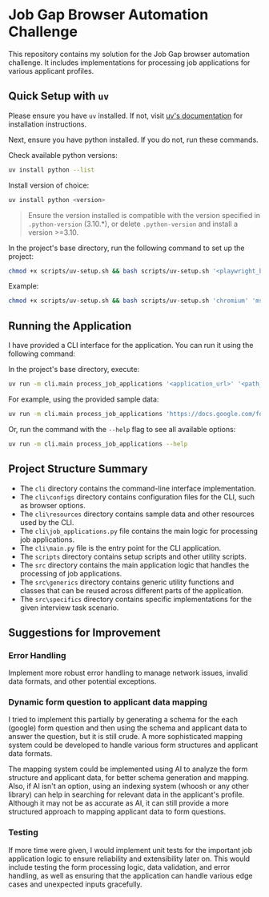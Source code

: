 # Job Gap Browser Automation Challenge

This repository contains my solution for the Job Gap browser automation challenge. It includes implementations for processing job applications for various applicant profiles.

## Quick Setup with `uv`

Please ensure you have `uv` installed. If not, visit [uv's documentation](https://docs.astral.sh/uv/getting-started/installation/) for installation instructions.

Next, ensure you have python installed. If you do not, run these commands.

Check available python versions:

```bash
uv install python --list
```

Install version of choice:

```bash
uv install python <version>
```

> Ensure the version installed is compatible with the version specified in `.python-version` (3.10.*), or delete `.python-version` and install a version >=3.10.

In the project's base directory, run the following command to set up the project:

```bash
chmod +x scripts/uv-setup.sh && bash scripts/uv-setup.sh '<playwright_browser_deps>'
```

Example:

```bash
chmod +x scripts/uv-setup.sh && bash scripts/uv-setup.sh 'chromium' 'msedge'
```

## Running the Application

I have provided a CLI interface for the application. You can run it using the following command:

In the project's base directory, execute:

```bash
uv run -m cli.main process_job_applications '<application_url>' '<path_to_applicant_data.json>' --agent 'google' --browser-options '<path_to_browser_options.yaml>' --retry '<retry_count>'
```

For example, using the provided sample data:

```bash
uv run -m cli.main process_job_applications 'https://docs.google.com/forms/d/e/1FAIpQLScqvt7Qu7yOLiJf-foH51Fg3gNxgmvQe6Uerxhtp4x_t9WHug/viewform' 'cli/resources/data.json' --browser-options 'cli/configs/browser-options.yaml' --retry 1
```

Or, run the command with the `--help` flag to see all available options:

```bash
uv run -m cli.main process_job_applications --help
```

## Project Structure Summary

- The `cli` directory contains the command-line interface implementation.
- The `cli\configs` directory contains configuration files for the CLI, such as browser options.
- The `cli\resources` directory contains sample data and other resources used by the CLI.
- The `cli\job_applications.py` file contains the main logic for processing job applications.
- The `cli\main.py` file is the entry point for the CLI application.
- The `scripts` directory contains setup scripts and other utility scripts.
- The `src` directory contains the main application logic that handles the processing of job applications.
- The `src\generics` directory contains generic utility functions and classes that can be reused across different parts of the application.
- The `src\specifics` directory contains specific implementations for the given interview task scenario.

## Suggestions for Improvement

### Error Handling

Implement more robust error handling to manage network issues, invalid data formats, and other potential exceptions.

### Dynamic form question to applicant data mapping

I tried to implement this partially by generating a schema for the each (google) form question and then using the schema and applicant data to answer the question, but it is still crude. A more sophisticated mapping system could be developed to handle various form structures and applicant data formats.

The mapping system could be implemented using AI to analyze the form structure and applicant data, for better schema generation and mapping. Also, if AI isn't an option, using an indexing system (whoosh or any other library) can help in searching for relevant data in the applicant's profile. Although it may not be as accurate as AI, it can still provide a more structured approach to mapping applicant data to form questions.

### Testing

If more time were given, I would implement unit tests for the important job application logic to ensure reliability and extensibility later on. This would include testing the form processing logic, data validation, and error handling, as well as ensuring that the application can handle various edge cases and unexpected inputs gracefully.
